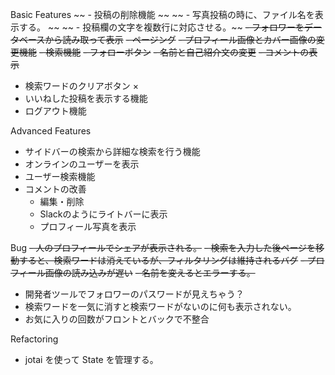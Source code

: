 Basic Features
~~ - 投稿の削除機能 ~~
~~ - 写真投稿の時に、ファイル名を表示する。 ~~
~~ - 投稿欄の文字を複数行に対応させる。~~
~~- フォロワーをデータベースから読み取って表示~~
~~- ページング~~
~~- プロフィール画像とカバー画像の変更機能~~
~~- 検索機能~~
~~- フォローボタン~~
~~- 名前と自己紹介文の変更~~
~~- コメントの表示~~
- 検索ワードのクリアボタン ×
- いいねした投稿を表示する機能
- ログアウト機能

Advanced Features
- サイドバーの検索から詳細な検索を行う機能
- オンラインのユーザーを表示
- ユーザー検索機能
- コメントの改善
  - 編集・削除
  - Slackのようにライトバーに表示
  - プロフィール写真を表示

Bug
~~- 人のプロフィールでシェアが表示される。~~
~~- 検索を入力した後ページを移動すると、検索ワードは消えているが、フィルタリングは維持されるバグ~~
~~- プロフィール画像の読み込みが遅い~~
~~- 名前を変えるとエラーする。~~
- 開発者ツールでフォロワーのパスワードが見えちゃう？
- 検索ワードを一気に消すと検索ワードがないのに何も表示されない。
- お気に入りの回数がフロントとバックで不整合

Refactoring
- jotai を使って State を管理する。
